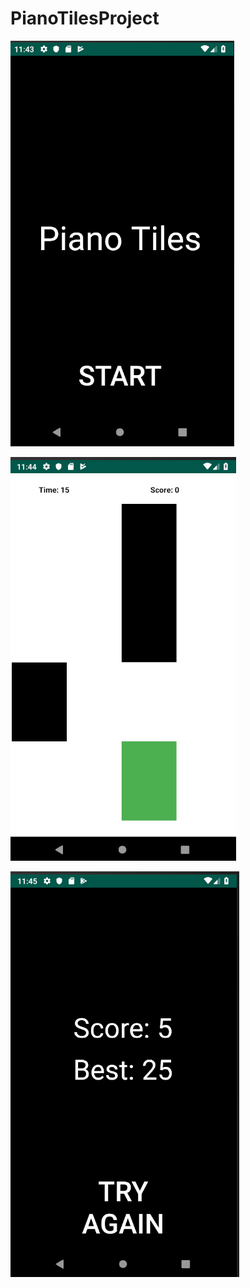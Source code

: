 # PianoTilesProject

![](images/PianotilesStart.png)

![](images/PianotilesGame.png)

![](images/PianotilesScore.png)
